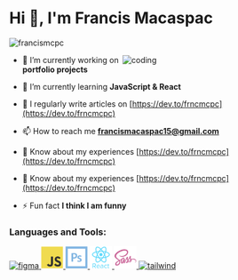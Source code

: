 <h1 align="left">Hi 👋, I'm Francis Macaspac</h1>

<p align="left"> <img src="https://komarev.com/ghpvc/?username=francismcpc&label=Profile%20views&color=0e75b6&style=flat" alt="francismcpc" /> </p>
<img align="right" alt="coding" width="300" src="https://github.com/francismcpc/francismcpc/assets/119109562/db305c52-c84d-4708-8d62-e170fbdf8eb1">

- 🔭 I’m currently working on **portfolio projects**

- 🌱 I’m currently learning **JavaScript & React**

- 📝 I regularly write articles on [https://dev.to/frncmcpc](https://dev.to/frncmcpc)

- 📫 How to reach me **francismacaspac15@gmail.com**

- 📄 Know about my experiences [https://dev.to/frncmcpc](https://dev.to/frncmcpc)

- 📄 Know about my experiences [https://dev.to/frncmcpc](https://dev.to/frncmcpc)

- ⚡ Fun fact **I think I am funny**

<p align="left">
</p>

<h3 align="left">Languages and Tools:</h3>
<p align="left"> 
  <a href="https://www.figma.com/" target="_blank" rel="noreferrer"> <img src="https://www.vectorlogo.zone/logos/figma/figma-icon.svg" alt="figma" width="40" height="40"/> </a> 
  <a href="https://developer.mozilla.org/en-US/docs/Web/JavaScript" target="_blank" rel="noreferrer"> <img src="https://raw.githubusercontent.com/devicons/devicon/master/icons/javascript/javascript-original.svg" alt="javascript" width="40" height="40"/> </a> 
  <a href="https://www.photoshop.com/en" target="_blank" rel="noreferrer"> <img src="https://raw.githubusercontent.com/devicons/devicon/master/icons/photoshop/photoshop-line.svg" alt="photoshop" width="40" height="40"/> </a> 
  <a href="https://reactjs.org/" target="_blank" rel="noreferrer"> <img src="https://raw.githubusercontent.com/devicons/devicon/master/icons/react/react-original-wordmark.svg" alt="react" width="40" height="40"/> </a> 
  <a href="https://sass-lang.com" target="_blank" rel="noreferrer"> <img src="https://raw.githubusercontent.com/devicons/devicon/master/icons/sass/sass-original.svg" alt="sass" width="40" height="40"/> </a> 
  <a href="https://tailwindcss.com/" target="_blank" rel="noreferrer"> <img src="https://www.vectorlogo.zone/logos/tailwindcss/tailwindcss-icon.svg" alt="tailwind" width="40" height="40"/> </a> 
</p>




